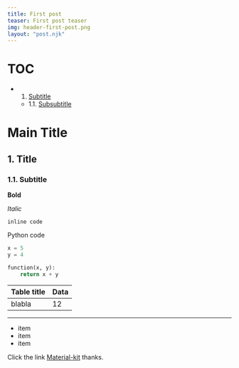 ```yaml
---
title: First post
teaser: First post teaser
img: header-first-post.png
layout: "post.njk"
---
```


# TOC

<!-- vscode-markdown-toc -->
* 1. [Subtitle](#Subtitle)
	* 1.1. [Subsubtitle](#Subsubtitle)

<!-- vscode-markdown-toc-config
	numbering=true
	autoSave=true
	/vscode-markdown-toc-config -->
<!-- /vscode-markdown-toc -->

# Main Title

##  1. <a name='Subtitle'></a>Title

###  1.1. <a name='Subsubtitle'></a>Subtitle


**Bold**

*Italic*

`inline code`

Python code
```python
x = 5
y = 4

function(x, y):
    return x + y
```

| Table title | Data | 
|-------------|------|
| blabla      | 12   |

---

- item
- item
- item

Click the link [Material-kit](https://demos.creative-tim.com/material-kit/presentation) thanks.